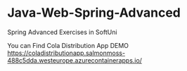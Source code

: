 # Java-Web-Spring-Advanced
Spring Advanced Exercises in SoftUni

You can Find Cola Distribution App DEMO
https://coladistributionapp.salmonmoss-488c5dda.westeurope.azurecontainerapps.io/
